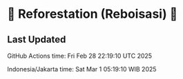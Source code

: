 
# 🌳 Reforestation (Reboisasi) 🌲

## Last Updated

GitHub Actions time: Fri Feb 28 22:19:10 UTC 2025

Indonesia/Jakarta time: Sat Mar  1 05:19:10 WIB 2025
